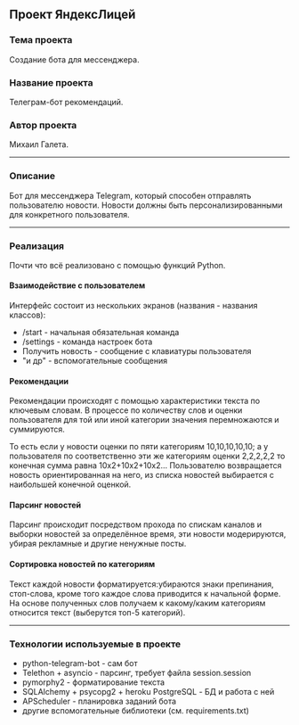 ## Проект ЯндексЛицей

### Тема проекта

Создание бота для мессенджера.

### Название проекта

Телеграм-бот рекомендаций.

### Автор проекта

Михаил Галета.
- - -

### Описание

Бот для мессенджера Telegram, который способен отправлять пользователю
новости. Новости должны быть персонализированными для конкретного
пользователя.
- - -

### Реализация

Почти что всё реализовано с помощью функций Python.

#### Взаимодействие с пользователем

Интерфейс состоит из нескольких экранов (названия - названия классов):

* /start - начальная обязательная команда
* /settings - команда настроек бота
* Получить новость - сообщение с клавиатуры пользователя
* "и др" - вспомогательные сообщения

#### Рекомендации

Рекомендации происходят с помощью характеристики текста по ключевым словам.
В процессе по количеству слов и оценки пользователя для той или иной
категории значения перемножаются и суммируются.

То есть если у новости оценки по пяти категориям 10,10,10,10,10; а у
пользователя по
соответственно эти же категориям оценки 2,2,2,2,2 то конечная сумма равна
10x2+10x2+10x2... Пользователю возвращается
новость ориентированная на него, из списка новостей выбирается с наибольшей
конечной оценкой.

#### Парсинг новостей

Парсинг происходит посредством прохода по спискам каналов и выборки
новостей за определённое время, эти новости модерируются, убирая рекламные
и другие ненужные посты.

#### Сортировка новостей по категориям

Текст каждой новости форматируется:убираются знаки препинания, стоп-слова,
кроме того каждое слова приводится к начальной форме.
На основе полученных слов получаем к какому/каким категориям относится
текст (выберутся топ-5 категорий).

---

### Технологии используемые в проекте

* python-telegram-bot - сам бот
* Telethon + asyncio - парсинг, требует файла session.session
* pymorphy2 - форматирование текста
* SQLAlchemy + psycopg2 + heroku PostgreSQL - БД и работа с ней
* APScheduler - планировка заданий бота
* другие вспомогательные библиотеки (см. requirements.txt)
 

